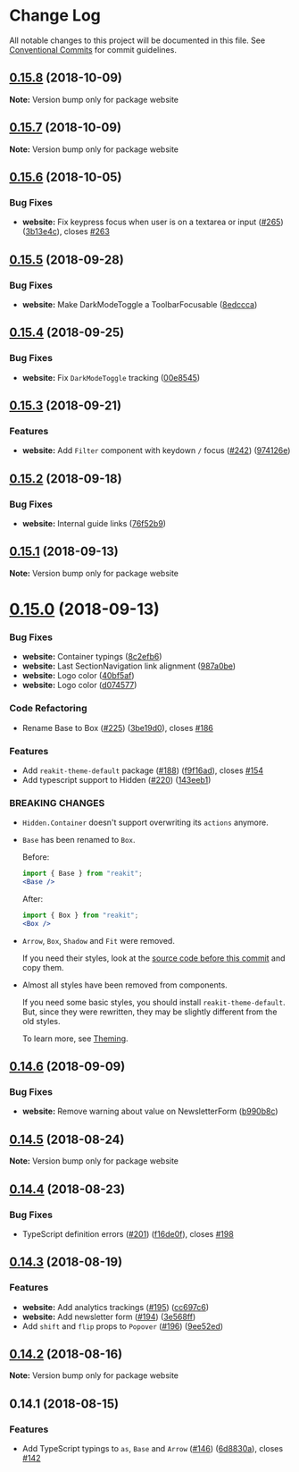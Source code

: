 # Change Log

All notable changes to this project will be documented in this file.
See [Conventional Commits](https://conventionalcommits.org) for commit guidelines.

## [0.15.8](https://github.com/reakit/reakit/compare/website@0.15.7...website@0.15.8) (2018-10-09)

**Note:** Version bump only for package website





## [0.15.7](https://github.com/reakit/reakit/compare/website@0.15.6...website@0.15.7) (2018-10-09)

**Note:** Version bump only for package website





## [0.15.6](https://github.com/reakit/reakit/compare/website@0.15.5...website@0.15.6) (2018-10-05)


### Bug Fixes

* **website:** Fix keypress focus when user is on a textarea or input ([#265](https://github.com/reakit/reakit/issues/265)) ([3b13e4c](https://github.com/reakit/reakit/commit/3b13e4c)), closes [#263](https://github.com/reakit/reakit/issues/263)





<a name="0.15.5"></a>
## [0.15.5](https://github.com/reakit/reakit/compare/website@0.15.4...website@0.15.5) (2018-09-28)


### Bug Fixes

* **website:** Make DarkModeToggle a ToolbarFocusable ([8edccca](https://github.com/reakit/reakit/commit/8edccca))





<a name="0.15.4"></a>
## [0.15.4](https://github.com/reakit/reakit/compare/website@0.15.3...website@0.15.4) (2018-09-25)


### Bug Fixes

* **website:** Fix `DarkModeToggle` tracking ([00e8545](https://github.com/reakit/reakit/commit/00e8545))





<a name="0.15.3"></a>
## [0.15.3](https://github.com/reakit/reakit/compare/website@0.15.2...website@0.15.3) (2018-09-21)


### Features

* **website:** Add `Filter` component with keydown `/` focus ([#242](https://github.com/reakit/reakit/issues/242)) ([974126e](https://github.com/reakit/reakit/commit/974126e))





<a name="0.15.2"></a>
## [0.15.2](https://github.com/reakit/reakit/compare/website@0.15.1...website@0.15.2) (2018-09-18)


### Bug Fixes

* **website:** Internal guide links ([76f52b9](https://github.com/reakit/reakit/commit/76f52b9))





<a name="0.15.1"></a>
## [0.15.1](https://github.com/reakit/reakit/compare/website@0.15.0...website@0.15.1) (2018-09-13)

**Note:** Version bump only for package website





<a name="0.15.0"></a>
# [0.15.0](https://github.com/reakit/reakit/compare/website@0.14.6...website@0.15.0) (2018-09-13)


### Bug Fixes

* **website:** Container typings ([8c2efb6](https://github.com/reakit/reakit/commit/8c2efb6))
* **website:** Last SectionNavigation link alignment ([987a0be](https://github.com/reakit/reakit/commit/987a0be))
* **website:** Logo color ([40bf5af](https://github.com/reakit/reakit/commit/40bf5af))
* **website:** Logo color ([d074577](https://github.com/reakit/reakit/commit/d074577))


### Code Refactoring

* Rename Base to Box ([#225](https://github.com/reakit/reakit/issues/225)) ([3be19d0](https://github.com/reakit/reakit/commit/3be19d0)), closes [#186](https://github.com/reakit/reakit/issues/186)


### Features

* Add `reakit-theme-default` package ([#188](https://github.com/reakit/reakit/issues/188)) ([f9f16ad](https://github.com/reakit/reakit/commit/f9f16ad)), closes [#154](https://github.com/reakit/reakit/issues/154)
* Add typescript support to Hidden ([#220](https://github.com/reakit/reakit/issues/220)) ([143eeb1](https://github.com/reakit/reakit/commit/143eeb1))


### BREAKING CHANGES

* `Hidden.Container` doesn't support overwriting its `actions` anymore.
* `Base` has been renamed to `Box`.

  Before:
  ```jsx
  import { Base } from "reakit";
  <Base />
  ```

  After:
  ```jsx
  import { Box } from "reakit";
  <Box />
  ```
* `Arrow`, `Box`, `Shadow` and `Fit` were removed.

  If you need their styles, look at the [source code before this commit](https://github.com/reakit/reakit/tree/100a833940b65284958988b888c0172ea5468d35/packages/reakit/src) and copy them.
* Almost all styles have been removed from components.

  If you need some basic styles, you should install `reakit-theme-default`. But, since they were rewritten, they may be slightly different from the old styles.

  To learn more, see [Theming](https://reakit.io/guide/theming).





<a name="0.14.6"></a>
## [0.14.6](https://github.com/reakit/reakit/compare/website@0.14.5...website@0.14.6) (2018-09-09)


### Bug Fixes

* **website:** Remove warning about value on NewsletterForm ([b990b8c](https://github.com/reakit/reakit/commit/b990b8c))





<a name="0.14.5"></a>
## [0.14.5](https://github.com/reakit/reakit/compare/website@0.14.4...website@0.14.5) (2018-08-24)

**Note:** Version bump only for package website





<a name="0.14.4"></a>
## [0.14.4](https://github.com/reakit/reakit/compare/website@0.14.3...website@0.14.4) (2018-08-23)


### Bug Fixes

* TypeScript definition errors ([#201](https://github.com/reakit/reakit/issues/201)) ([f16de0f](https://github.com/reakit/reakit/commit/f16de0f)), closes [#198](https://github.com/reakit/reakit/issues/198)





<a name="0.14.3"></a>
## [0.14.3](https://github.com/reakit/reakit/compare/website@0.14.2...website@0.14.3) (2018-08-19)


### Features

* **website:** Add analytics trackings ([#195](https://github.com/reakit/reakit/issues/195)) ([cc697c6](https://github.com/reakit/reakit/commit/cc697c6))
* **website:** Add newsletter form ([#194](https://github.com/reakit/reakit/issues/194)) ([3e568ff](https://github.com/reakit/reakit/commit/3e568ff))
* Add `shift` and `flip` props to `Popover` ([#196](https://github.com/reakit/reakit/issues/196)) ([9ee52ed](https://github.com/reakit/reakit/commit/9ee52ed))





<a name="0.14.2"></a>
## [0.14.2](https://github.com/reakit/reakit/compare/website@0.14.1...website@0.14.2) (2018-08-16)

**Note:** Version bump only for package website





<a name="0.14.1"></a>
## 0.14.1 (2018-08-15)


### Features

* Add TypeScript typings to `as`, `Base` and `Arrow` ([#146](https://github.com/reakit/reakit/issues/146)) ([6d8830a](https://github.com/reakit/reakit/commit/6d8830a)), closes [#142](https://github.com/reakit/reakit/issues/142)
